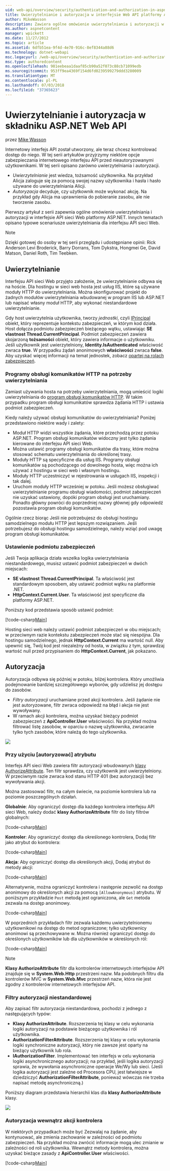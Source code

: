 ```yaml
---
uid: web-api/overview/security/authentication-and-authorization-in-aspnet-web-api
title: Uwierzytelnianie i autoryzacja w interfejsie Web API platformy ASP.NET | Dokumentacja firmy Microsoft
author: MikeWasson
description: Zawiera ogólne omówienie uwierzytelniania i autoryzacji w interfejsie API sieci Web platformy ASP.NET.
ms.author: aspnetcontent
manager: wpickett
ms.date: 11/27/2012
ms.topic: article
ms.assetid: 6dfb51ea-9f4d-4e70-916c-8ef8344a88d6
ms.technology: dotnet-webapi
msc.legacyurl: /web-api/overview/security/authentication-and-authorization-in-aspnet-web-api
msc.type: authoredcontent
ms.openlocfilehash: 981eebeaa1daaf85cb90a52f073c88cb71099edb
ms.sourcegitcommit: 953ff9ea4369f154d6fd0239599279ddd3280009
ms.translationtype: MT
ms.contentlocale: pl-PL
ms.lasthandoff: 07/03/2018
ms.locfileid: "37365623"
---
```

<a name="authentication-and-authorization-in-aspnet-web-api"></a>Uwierzytelnianie i autoryzacja w składniku ASP.NET Web API
====================
przez [Mike Wasson](https://github.com/MikeWasson)

Internetowy interfejs API został utworzony, ale teraz chcesz kontrolować dostęp do niego. W tej serii artykułów przyjrzymy niektóre opcje zabezpieczania internetowego interfejsu API przed nieautoryzowanymi użytkownikami. W tej serii opisano zarówno uwierzytelniania i autoryzacji.

- *Uwierzytelnianie* jest wiedza, tożsamość użytkownika. Na przykład Alicja zaloguje się za pomocą swojej nazwy użytkownika i hasła i hasło używane do uwierzytelniania Alicji.
- *Autoryzacja* decyduje, czy użytkownik może wykonać akcję. Na przykład gdy Alicja ma uprawnienia do pobieranie zasobu, ale nie tworzenie zasobu.

Pierwszy artykuł z serii zapewnia ogólne omówienie uwierzytelniania i autoryzacji w interfejsie API sieci Web platformy ASP.NET. Innych tematach opisano typowe scenariusze uwierzytelniania dla interfejsu API sieci Web.

> [!NOTE]
> Dzięki gotowej do osoby w tej serii przeglądu i udostępniane opinii: Rick Anderson Levi Broderick, Barry Dorrans, Tom Dykstra, Hongmei Ge, David Matson, Daniel Roth, Tim Teebken.


## <a name="authentication"></a>Uwierzytelnianie

Interfejsu API sieci Web przyjęto założenie, że uwierzytelnianie odbywa się na hoście. Dla hostingu w sieci web hosta jest usług IIS, które są używane moduły HTTP do uwierzytelniania. Można skonfigurować projekt do żadnych modułów uwierzytelniania wbudowanej w program IIS lub ASP.NET lub napisać własny moduł HTTP, aby wykonać niestandardowe uwierzytelnianie.

Gdy host uwierzytelnia użytkownika, tworzy *jednostki*, czyli [IPrincipal](https://msdn.microsoft.com/library/System.Security.Principal.IPrincipal.aspx) obiekt, który reprezentuje kontekstu zabezpieczeń, w którym kod działa. Host dołącza podmiotu zabezpieczeń bieżącego wątku, ustawiając **SE vlastnost Thread.CurrentPrincipal**. Podmiot zabezpieczeń zawiera skojarzoną **tożsamości** obiekt, który zawiera informacje o użytkowniku. Jeśli użytkownik jest uwierzytelniony, **Identity.IsAuthenticated** właściwość zwraca **true**. W przypadku żądań anonimowych **właściwości** zwraca **false**. Aby uzyskać więcej informacji na temat jednostek, zobacz [opartej na rolach zabezpieczeń](https://msdn.microsoft.com/library/shz8h065.aspx).

### <a name="http-message-handlers-for-authentication"></a>Programy obsługi komunikatów HTTP na potrzeby uwierzytelniania

Zamiast używania hosta na potrzeby uwierzytelniania, mogą umieścić logiki uwierzytelniania do [program obsługi komunikatów HTTP](../advanced/http-message-handlers.md). W takim przypadku program obsługi komunikatów sprawdza żądania HTTP i ustawia podmiot zabezpieczeń.

Kiedy należy używać obsługi komunikatów do uwierzytelniania? Poniżej przedstawiono niektóre wady i zalety:

- Moduł HTTP widzi wszystkie żądania, które przechodzą przez potoku ASP.NET. Program obsługi komunikatów widoczny jest tylko żądania kierowane do interfejsu API sieci Web.
- Można ustawić programy obsługi komunikatów dla trasy, które można stosować schematu uwierzytelniania do określonej trasy.
- Moduły HTTP są specyficzne dla usług IIS. Programy obsługi komunikatów są pochodzącego od dowolnego hosta, więc można ich używać z hostingu w sieci web i własnym hostingu.
- Moduły HTTP uczestniczyć w rejestrowania w usługach IIS, inspekcji i tak dalej.
- Uruchom moduły HTTP wcześniej w potoku. Jeśli możesz obsługiwać uwierzytelnianie programu obsługi wiadomości, podmiot zabezpieczeń nie uzyskać ustawiony, dopóki program obsługi jest uruchamiany. Ponadto główny powróci do poprzedniej nazwy głównej gdy odpowiedź pozostawia program obsługi komunikatów.

Ogólnie rzecz biorąc Jeśli nie potrzebujesz do obsługi hostingu samodzielnego modułu HTTP jest lepszym rozwiązaniem. Jeśli potrzebujesz do obsługi hostingu samodzielnego, należy wziąć pod uwagę program obsługi komunikatów.

### <a name="setting-the-principal"></a>Ustawienie podmiotu zabezpieczeń

Jeśli Twoja aplikacja działa wszelka logika uwierzytelniania niestandardowego, musisz ustawić podmiot zabezpieczeń w dwóch miejscach:

- **SE vlastnost Thread.CurrentPrincipal**. Ta właściwość jest standardowym sposobem, aby ustawić podmiot wątku na platformie .NET.
- **HttpContext.Current.User**. Ta właściwość jest specyficzne dla platformy ASP.NET.

Poniższy kod przedstawia sposób ustawić podmiot:

[!code-csharp[Main](authentication-and-authorization-in-aspnet-web-api/samples/sample1.cs)]

Hosting sieci web należy ustawić podmiot zabezpieczeń w obu miejscach; w przeciwnym razie kontekstu zabezpieczeń może stać się niespójna. Dla hostingu samodzielnego, jednak **HttpContext.Current** ma wartość null. Aby upewnić się, Twój kod jest niezależny od hosta, w związku z tym, sprawdzaj wartość null przed przypisaniem do **HttpContext.Current**, jak pokazano.

## <a name="authorization"></a>Autoryzacja

Autoryzacja odbywa się później w potoku, bliżej kontrolera. Który umożliwia podejmowanie bardziej szczegółowego wyborów, gdy udzielisz jej dostępu do zasobów.

- *Filtry autoryzacji* uruchamiane przed akcji kontrolera. Jeśli żądanie nie jest autoryzowane, filtr zwraca odpowiedź na błąd i akcja nie jest wywoływany.
- W ramach akcji kontrolera, można uzyskać bieżący podmiot zabezpieczeń z **ApiController.User** właściwości. Na przykład można filtrować listę zasobów, w oparciu o nazwę użytkownika, zwracanie tylko tych zasobów, które należą do tego użytkownika.

![](authentication-and-authorization-in-aspnet-web-api/_static/image1.png)

<a id="auth3"></a>
### <a name="using-the-authorize-attribute"></a>Przy użyciu [autoryzować] atrybutu

Interfejs API sieci Web zawiera filtr autoryzacji wbudowanych [klasy AuthorizeAttribute](https://msdn.microsoft.com/library/system.web.http.authorizeattribute.aspx). Ten filtr sprawdza, czy użytkownik jest uwierzytelniony. W przeciwnym razie zwraca kod stanu HTTP 401 (bez autoryzacji) bez wywoływania akcji.

Można zastosować filtr, na całym świecie, na poziomie kontrolera lub na poziomie poszczególnych działań.

**Globalnie**: Aby ograniczyć dostęp dla każdego kontrolera interfejsu API sieci Web, należy dodać **klasy AuthorizeAttribute** filtr do listy filtrów globalnych:

[!code-csharp[Main](authentication-and-authorization-in-aspnet-web-api/samples/sample2.cs)]

**Kontroler**: Aby ograniczyć dostęp dla określonego kontrolera, Dodaj filtr jako atrybut do kontrolera:

[!code-csharp[Main](authentication-and-authorization-in-aspnet-web-api/samples/sample3.cs)]

**Akcja**: Aby ograniczyć dostęp dla określonych akcji, Dodaj atrybut do metody akcji:

[!code-csharp[Main](authentication-and-authorization-in-aspnet-web-api/samples/sample4.cs)]

Alternatywnie, można ograniczyć kontrolera i następnie zezwolić na dostęp anonimowy do określonych akcji za pomocą `[AllowAnonymous]` atrybutu. W poniższym przykładzie `Post` metodą jest ograniczona, ale `Get` metoda zezwala na dostęp anonimowy.

[!code-csharp[Main](authentication-and-authorization-in-aspnet-web-api/samples/sample5.cs)]

W poprzednich przykładach filtr zezwala każdemu uwierzytelnionemu użytkownikowi na dostęp do metod ograniczone; tylko użytkownicy anonimowi są przechowywane w. Można również ograniczyć dostęp do określonych użytkowników lub dla użytkowników w określonych ról:

[!code-csharp[Main](authentication-and-authorization-in-aspnet-web-api/samples/sample6.cs)]

> [!NOTE]
> **Klasy AuthorizeAttribute** filtr dla kontrolerów internetowych interfejsów API znajduje się w **System.Web.Http** przestrzeni nazw. Ma podobnych filtru dla kontrolerów MVC w **System.Web.Mvc** przestrzeń nazw, która nie jest zgodny z kontrolerów internetowych interfejsów API.


### <a name="custom-authorization-filters"></a>Filtry autoryzacji niestandardowej

Aby zapisać filtr autoryzacja niestandardowa, pochodzi z jednego z następujących typów:

- **Klasy AuthorizeAttribute**. Rozszerzenia tej klasy w celu wykonania logiki autoryzacji na podstawie bieżącego użytkownika i ról użytkownika.
- **AuthorizationFilterAttribute**. Rozszerzenia tej klasy w celu wykonania logiki synchroniczne autoryzacji, który nie zawsze jest oparty na bieżący użytkownik lub rola.
- **IAuthorizationFilter**. Implementować ten interfejs w celu wykonania logiki asynchronicznego autoryzacji; na przykład, jeśli logika autoryzacji sprawia, że wywołania asynchroniczne operacje We/Wy lub sieci. (Jeśli logika autoryzacji jest zależne od Procesora CPU, jest łatwiejsze w dziedziczyć **AuthorizationFilterAttribute**, ponieważ wówczas nie trzeba napisać metodę asynchroniczną.)

Poniższy diagram przedstawia hierarchii klas dla **klasy AuthorizeAttribute** klasy.

![](authentication-and-authorization-in-aspnet-web-api/_static/image2.png)

### <a name="authorization-inside-a-controller-action"></a>Autoryzacja wewnątrz akcji kontrolera

W niektórych przypadkach może być Zezwalaj na żądanie, aby kontynuować, ale zmienia zachowanie w zależności od podmiotu zabezpieczeń. Na przykład można zwrócić informacje mogą ulec zmianie w zależności od roli użytkownika. Wewnątrz metody kontrolera, można uzyskać bieżące zasady z **ApiController.User** właściwości.

[!code-csharp[Main](authentication-and-authorization-in-aspnet-web-api/samples/sample7.cs)]
